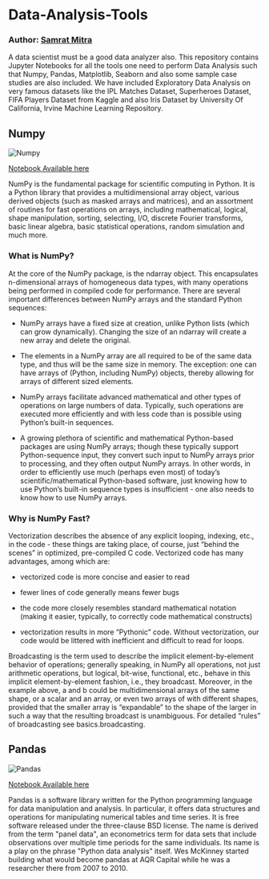 # Data-Analysis-Tools

### Author: [Samrat Mitra](https://www.github.com/lionelsamrat10)

A data scientist must be a good data analyzer also. This repository contains Jupyter Notebooks for all the tools one need to perform Data Analysis such that Numpy, Pandas, Matplotlib, Seaborn and also some sample case studies are also included. We have included Exploratory Data Analysis on very famous datasets like the IPL Matches Dataset, Superheroes Dataset, FIFA Players Dataset from Kaggle and also Iris Dataset by University Of California, Irvine Machine Learning Repository.

## Numpy
![Numpy](https://raw.githubusercontent.com/lionelsamrat10/Data-Analysis-Tools/main/Images/numpy.png)

[Notebook Available here](https://github.com/lionelsamrat10/Data-Analysis-Tools/blob/main/Numpy/Numpy%20complete%20Tutorial.ipynb)

<p>
NumPy is the fundamental package for scientific computing in Python. It is a Python library that provides a multidimensional array object, various derived objects (such as masked arrays and matrices), and an assortment of routines for fast operations on arrays, including mathematical, logical, shape manipulation, sorting, selecting, I/O, discrete Fourier transforms, basic linear algebra, basic statistical operations, random simulation and much more.
</p>

### What is NumPy?

At the core of the NumPy package, is the ndarray object. This encapsulates n-dimensional arrays of homogeneous data types, with many operations being performed in compiled code for performance. There are several important differences between NumPy arrays and the standard Python sequences:

* NumPy arrays have a fixed size at creation, unlike Python lists (which can grow dynamically). Changing the size of an ndarray will create a new array and delete the original.

* The elements in a NumPy array are all required to be of the same data type, and thus will be the same size in memory. The exception: one can have arrays of (Python, including NumPy) objects, thereby allowing for arrays of different sized elements.

* NumPy arrays facilitate advanced mathematical and other types of operations on large numbers of data. Typically, such operations are executed more efficiently and with less code than is possible using Python’s built-in sequences.

* A growing plethora of scientific and mathematical Python-based packages are using NumPy arrays; though these typically support Python-sequence input, they convert such input to NumPy arrays prior to processing, and they often output NumPy arrays. In other words, in order to efficiently use much (perhaps even most) of today’s scientific/mathematical Python-based software, just knowing how to use Python’s built-in sequence types is insufficient - one also needs to know how to use NumPy arrays.

### Why is NumPy Fast?

Vectorization describes the absence of any explicit looping, indexing, etc., in the code - these things are taking place, of course, just “behind the scenes” in optimized, pre-compiled C code. Vectorized code has many advantages, among which are:

* vectorized code is more concise and easier to read

* fewer lines of code generally means fewer bugs

* the code more closely resembles standard mathematical notation (making it easier, typically, to correctly code mathematical constructs)

* vectorization results in more “Pythonic” code. Without vectorization, our code would be littered with inefficient and difficult to read for loops.

Broadcasting is the term used to describe the implicit element-by-element behavior of operations; generally speaking, in NumPy all operations, not just arithmetic operations, but logical, bit-wise, functional, etc., behave in this implicit element-by-element fashion, i.e., they broadcast. Moreover, in the example above, a and b could be multidimensional arrays of the same shape, or a scalar and an array, or even two arrays of with different shapes, provided that the smaller array is “expandable” to the shape of the larger in such a way that the resulting broadcast is unambiguous. For detailed “rules” of broadcasting see basics.broadcasting.

## Pandas

![Pandas](https://raw.githubusercontent.com/lionelsamrat10/Data-Analysis-Tools/main/Images/pandas.png)

[Notebook Available here](https://github.com/lionelsamrat10/Data-Analysis-Tools/blob/main/Pandas/Pandas%20Tutorial.ipynb)

Pandas is a software library written for the Python programming language for data manipulation and analysis. In particular, it offers data structures and operations for manipulating numerical tables and time series. It is free software released under the three-clause BSD license. The name is derived from the term "panel data", an econometrics term for data sets that include observations over multiple time periods for the same individuals. Its name is a play on the phrase "Python data analysis" itself. Wes McKinney started building what would become pandas at AQR Capital while he was a researcher there from 2007 to 2010.
